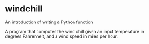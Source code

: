 # windchill
An introduction of writing a Python function

A program that computes the wind chill given an input temperature in
degrees Fahrenheit, and a wind speed in miles per hour.
